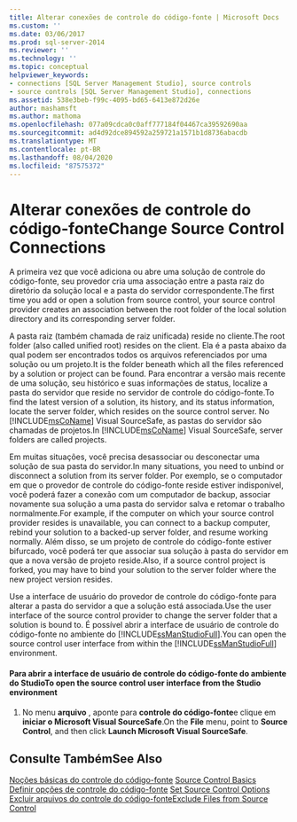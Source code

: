 ```yaml
---
title: Alterar conexões de controle do código-fonte | Microsoft Docs
ms.custom: ''
ms.date: 03/06/2017
ms.prod: sql-server-2014
ms.reviewer: ''
ms.technology: ''
ms.topic: conceptual
helpviewer_keywords:
- connections [SQL Server Management Studio], source controls
- source controls [SQL Server Management Studio], connections
ms.assetid: 538e3beb-f99c-4095-bd65-6413e872d26e
author: mashamsft
ms.author: mathoma
ms.openlocfilehash: 077a09cdca0c0aff777184f04467ca39592690aa
ms.sourcegitcommit: ad4d92dce894592a259721a1571b1d8736abacdb
ms.translationtype: MT
ms.contentlocale: pt-BR
ms.lasthandoff: 08/04/2020
ms.locfileid: "87575372"
---
```

# <a name="change-source-control-connections"></a><span data-ttu-id="11a44-102">Alterar conexões de controle do código-fonte</span><span class="sxs-lookup"><span data-stu-id="11a44-102">Change Source Control Connections</span></span>
  <span data-ttu-id="11a44-103">A primeira vez que você adiciona ou abre uma solução de controle do código-fonte, seu provedor cria uma associação entre a pasta raiz do diretório da solução local e a pasta do servidor correspondente.</span><span class="sxs-lookup"><span data-stu-id="11a44-103">The first time you add or open a solution from source control, your source control provider creates an association between the root folder of the local solution directory and its corresponding server folder.</span></span>  
  
 <span data-ttu-id="11a44-104">A pasta raiz (também chamada de raiz unificada) reside no cliente.</span><span class="sxs-lookup"><span data-stu-id="11a44-104">The root folder (also called unified root) resides on the client.</span></span> <span data-ttu-id="11a44-105">Ela é a pasta abaixo da qual podem ser encontrados todos os arquivos referenciados por uma solução ou um projeto.</span><span class="sxs-lookup"><span data-stu-id="11a44-105">It is the folder beneath which all the files referenced by a solution or project can be found.</span></span> <span data-ttu-id="11a44-106">Para encontrar a versão mais recente de uma solução, seu histórico e suas informações de status, localize a pasta do servidor que reside no servidor de controle do código-fonte.</span><span class="sxs-lookup"><span data-stu-id="11a44-106">To find the latest version of a solution, its history, and its status information, locate the server folder, which resides on the source control server.</span></span> <span data-ttu-id="11a44-107">No [!INCLUDE[msCoName](../includes/msconame-md.md)] Visual SourceSafe, as pastas do servidor são chamadas de projetos.</span><span class="sxs-lookup"><span data-stu-id="11a44-107">In [!INCLUDE[msCoName](../includes/msconame-md.md)] Visual SourceSafe, server folders are called projects.</span></span>  
  
 <span data-ttu-id="11a44-108">Em muitas situações, você precisa desassociar ou desconectar uma solução de sua pasta do servidor.</span><span class="sxs-lookup"><span data-stu-id="11a44-108">In many situations, you need to unbind or disconnect a solution from its server folder.</span></span> <span data-ttu-id="11a44-109">Por exemplo, se o computador em que o provedor de controle do código-fonte reside estiver indisponível, você poderá fazer a conexão com um computador de backup, associar novamente sua solução a uma pasta do servidor salva e retomar o trabalho normalmente.</span><span class="sxs-lookup"><span data-stu-id="11a44-109">For example, if the computer on which your source control provider resides is unavailable, you can connect to a backup computer, rebind your solution to a backed-up server folder, and resume working normally.</span></span> <span data-ttu-id="11a44-110">Além disso, se um projeto de controle do código-fonte estiver bifurcado, você poderá ter que associar sua solução à pasta do servidor em que a nova versão de projeto reside.</span><span class="sxs-lookup"><span data-stu-id="11a44-110">Also, if a source control project is forked, you may have to bind your solution to the server folder where the new project version resides.</span></span>  
  
 <span data-ttu-id="11a44-111">Use a interface de usuário do provedor de controle do código-fonte para alterar a pasta do servidor a que a solução está associada.</span><span class="sxs-lookup"><span data-stu-id="11a44-111">Use the user interface of the source control provider to change the server folder that a solution is bound to.</span></span> <span data-ttu-id="11a44-112">É possível abrir a interface de usuário de controle do código-fonte no ambiente do [!INCLUDE[ssManStudioFull](../includes/ssmanstudiofull-md.md)].</span><span class="sxs-lookup"><span data-stu-id="11a44-112">You can open the source control user interface from within the [!INCLUDE[ssManStudioFull](../includes/ssmanstudiofull-md.md)] environment.</span></span>  
  
#### <a name="to-open-the-source-control-user-interface-from-the-studio-environment"></a><span data-ttu-id="11a44-113">Para abrir a interface de usuário de controle do código-fonte do ambiente do Studio</span><span class="sxs-lookup"><span data-stu-id="11a44-113">To open the source control user interface from the Studio environment</span></span>  
  
1.  <span data-ttu-id="11a44-114">No menu **arquivo** , aponte para **controle do código-fonte**e clique em **iniciar o Microsoft Visual SourceSafe**.</span><span class="sxs-lookup"><span data-stu-id="11a44-114">On the **File** menu, point to **Source Control**, and then click **Launch Microsoft Visual SourceSafe**.</span></span>  
  
## <a name="see-also"></a><span data-ttu-id="11a44-115">Consulte Também</span><span class="sxs-lookup"><span data-stu-id="11a44-115">See Also</span></span>  
 <span data-ttu-id="11a44-116">[Noções básicas do controle do código-fonte](../../2014/database-engine/source-control-basics.md) </span><span class="sxs-lookup"><span data-stu-id="11a44-116">[Source Control Basics](../../2014/database-engine/source-control-basics.md) </span></span>  
 <span data-ttu-id="11a44-117">[Definir opções de controle do código-fonte](../../2014/database-engine/set-source-control-options.md) </span><span class="sxs-lookup"><span data-stu-id="11a44-117">[Set Source Control Options](../../2014/database-engine/set-source-control-options.md) </span></span>  
 [<span data-ttu-id="11a44-118">Excluir arquivos do controle do código-fonte</span><span class="sxs-lookup"><span data-stu-id="11a44-118">Exclude Files from Source Control</span></span>](../../2014/database-engine/exclude-files-from-source-control.md)  
  
  
